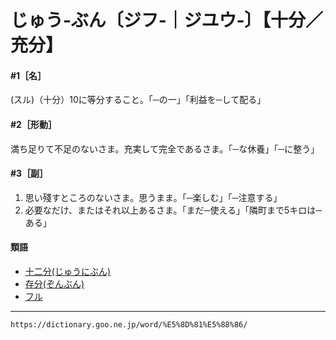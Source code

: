 # じゅう‐ぶん〔ジフ‐｜ジユウ‐〕【十分／充分】
#### **\#1**［名］
(スル)（十分）10に等分すること。「─の一」「利益を─して配る」

#### **\#2**［形動］
満ち足りて不足のないさま。充実して完全であるさま。「─な休養」「─に整う」

#### **\#3**［副］
1.  思い殘すところのないさま。思うまま。「─楽しむ」「─注意する」
2.  必要なだけ、またはそれ以上あるさま。「まだ─使える」「隣町まで5キロは─ある」
    

#### 類語

-   [十二分(じゅうにぶん)](https://dictionary.goo.ne.jp/word/%E5%8D%81%E4%BA%8C%E5%88%86/#jn-104381)
-   [存分(ぞんぶん)](https://dictionary.goo.ne.jp/word/%E5%AD%98%E5%88%86/#jn-132126)
-   [フル](https://dictionary.goo.ne.jp/word/%E3%83%95%E3%83%AB/#jn-195914)

---
`https://dictionary.goo.ne.jp/word/%E5%8D%81%E5%88%86/`